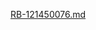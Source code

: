 [RB-121450076.md](https://github.com/sains-data/SD3203-Teknologi-Basis-Data/files/15469936/RB-121450076.md)
